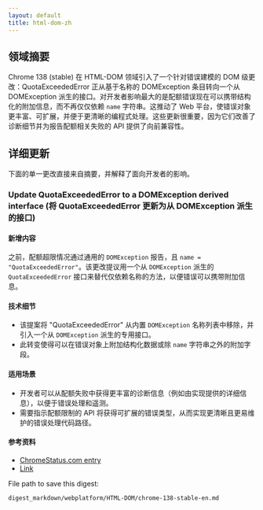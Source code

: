 ```yaml
---
layout: default
title: html-dom-zh
---
```


## 领域摘要

Chrome 138 (stable) 在 HTML-DOM 领域引入了一个针对错误建模的 DOM 级更改：QuotaExceededError 正从基于名称的 DOMException 条目转向一个从 DOMException 派生的接口。对开发者影响最大的是配额错误现在可以携带结构化的附加信息，而不再仅仅依赖 `name` 字符串。这推动了 Web 平台，使错误对象更丰富、可扩展，并便于更清晰的编程式处理。这些更新很重要，因为它们改善了诊断细节并为报告配额相关失败的 API 提供了向前兼容性。

## 详细更新

下面的单一更改直接来自摘要，并解释了面向开发者的影响。

### Update QuotaExceededError to a DOMException derived interface (将 QuotaExceededError 更新为从 DOMException 派生的接口)

#### 新增内容
之前，配额超限情况通过通用的 `DOMException` 报告，且 `name = "QuotaExceededError"`。该更改提议用一个从 `DOMException` 派生的 `QuotaExceededError` 接口来替代仅依赖名称的方法，以便错误可以携带附加信息。

#### 技术细节
- 该提案将 "QuotaExceededError" 从内置 `DOMException` 名称列表中移除，并引入一个从 `DOMException` 派生的专用接口。
- 此转变使得可以在错误对象上附加结构化数据或除 `name` 字符串之外的附加字段。

#### 适用场景
- 开发者可以从配额失败中获得更丰富的诊断信息（例如由实现提供的详细信息），以便于错误处理和遥测。
- 需要指示配额限制的 API 将获得可扩展的错误类型，从而实现更清晰且更易维护的错误处理代码路径。

#### 参考资料
- [ChromeStatus.com entry](https://chromestatus.com/feature/5647993867927552)
- [Link](https://whatpr.org/dom/1245.html)

File path to save this digest:
```text
digest_markdown/webplatform/HTML-DOM/chrome-138-stable-en.md
